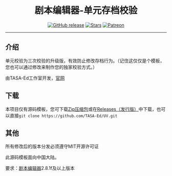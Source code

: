 <h1 align="center">剧本编辑器-单元存档校验</h1>

<p align="center">
<a href="https://github.com/TASA-Ed/UV/releases"><img alt="GitHub release" src="https://img.shields.io/github/v/release/TASA-Ed/UV?style=flat-square&include_prereleases"/></a>
<a href="https://github.com/TASA-Ed/UV/stargazers"><img alt="Stars" src="https://img.shields.io/github/stars/TASA-Ed/UV?color=8ef6e4&style=flat-square"/></a>
<a href="https://www.patreon.com/tasaed"><img alt="Patreon" src="https://img.shields.io/badge/Patreon-yellow?style=flat-square&logo=patreon"/></a>
</p>

---

## 介绍
单元校验为三次校验的升级版，有效防止修改存档行为。（记住这仅仅是个模板，您也可以通过修改来制作您的独家校验方式。）

由TASA-Ed工作室开发，[官网](https://www.tasaed.top/)
## 下载
本项目仅有源码模板，您可下载[Zip压缩包](https://github.com/TASA-Ed/UV/archive/refs/heads/main.zip)或在[Releases（发行版）](https://github.com/TASA-Ed/UV/releases)中下载，也可以直接`git clone https://github.com/TASA-Ed/UV.git`
## 其他
所有修改后的版本分发必须遵守MIT开源许可证

此源码模板面向中国大陆。

要求：[剧本编辑器](https://1drv.ms/u/c/568ae44e1937060b/EdDVH9S7JbZLtj0hPoay4rkB2NtzvwDnn12fuGUS0WHA0w?e=Zn1qbJ)2.8.1f及以上版本
